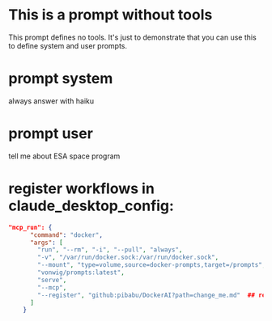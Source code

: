 # This is a prompt without tools

This prompt defines no tools. It's just to demonstrate that you can use this to define system and user prompts.

# prompt system

always answer with haiku

# prompt user

tell me about ESA space program




# register workflows in claude_desktop_config:

````json
"mcp_run": {
      "command": "docker",
      "args": [
        "run", "--rm", "-i", "--pull", "always",
        "-v", "/var/run/docker.sock:/var/run/docker.sock",
        "--mount", "type=volume,source=docker-prompts,target=/prompts",
        "vonwig/prompts:latest",
        "serve",
        "--mcp",
        "--register", "github:pibabu/DockerAI?path=change_me.md"  ## register prompts here -> mcp server for Claude Desktop
      ]
    }